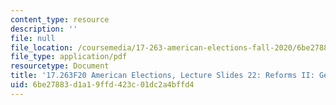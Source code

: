 ```yaml
---
content_type: resource
description: ''
file: null
file_location: /coursemedia/17-263-american-elections-fall-2020/6be27883d1a19ffd423c01dc2a4bffd4_MIT17_263F20_Lec22.pdf
file_type: application/pdf
resourcetype: Document
title: '17.263F20 American Elections, Lecture Slides 22: Reforms II: Gerrymandering'
uid: 6be27883-d1a1-9ffd-423c-01dc2a4bffd4
---
```

